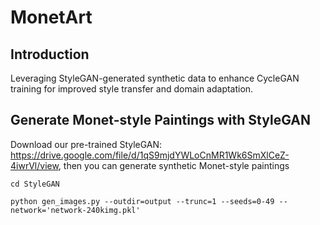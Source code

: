 # MonetArt

## Introduction
Leveraging StyleGAN-generated synthetic data to enhance CycleGAN training for improved style transfer and domain adaptation.

## Generate Monet-style Paintings with StyleGAN
Download our pre-trained StyleGAN: https://drive.google.com/file/d/1qS9mjdYWLoCnMR1Wk6SmXlCeZ-4iwrVl/view, then you can generate synthetic Monet-style paintings

```
cd StyleGAN

python gen_images.py --outdir=output --trunc=1 --seeds=0-49 --network='network-240kimg.pkl'
```
